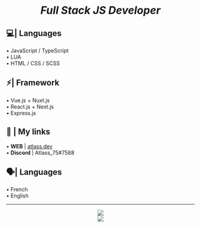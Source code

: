 <h1 align="center"><em>Full Stack JS Developer</em></h1>

## 💻| Languages
• JavaScript / TypeScript<br />
• LUA<br />
• HTML / CSS / SCSS

## ⚡| Framework 
• Vue.js + Nuxt.js<br />
• React.js + Next.js<br />
• Express.js<br />

## 🔗 | My links
• **WEB** | [atlass.dev](https://atlass.dev)<br />
• **Discord** | Atlass_75#7588

## 🗣️| Languages
• French<br />
• English

<hr />
<p align="center"><a href="#">
<img src="https://github-readme-stats.vercel.app/api?username=atlass75&count_private=true&show_icons=true&theme=tokyonight&card_width=450" /><br />

<img src="https://github-readme-stats.vercel.app/api/top-langs/?username=atlass75&hide=css&layout=compact&theme=tokyonight&card_width=400" />
  </a></p>
